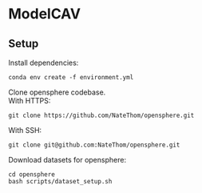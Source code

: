 # ModelCAV

## Setup
Install dependencies:
```console
conda env create -f environment.yml
```

Clone opensphere codebase. \
With HTTPS:
```console
git clone https://github.com/NateThom/opensphere.git
```
With SSH:
```console
git clone git@github.com:NateThom/opensphere.git
```

Download datasets for opensphere:
```console
cd opensphere
bash scripts/dataset_setup.sh
```